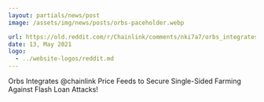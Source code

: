 ```yaml
---
layout: partials/news/post
image: /assets/img/news/posts/orbs-paceholder.webp

url: https://old.reddit.com/r/Chainlink/comments/nki7a7/orbs_integrates_with_chainlink_to_create_flash/
date: 13, May 2021
logo: 
  - ../website-logos/reddit.md
---
```


Orbs Integrates @chainlink Price Feeds to Secure Single-Sided Farming Against Flash Loan Attacks!
